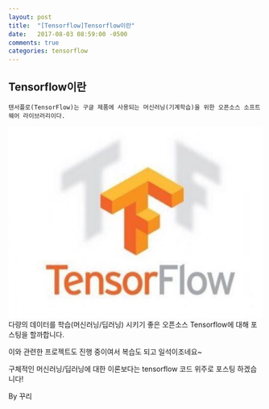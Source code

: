 ```yaml
---
layout: post
title:  "[Tensorflow]Tensorflow이란"
date:   2017-08-03 08:59:00 -0500
comments: true
categories: tensorflow
---
```

## Tensorflow이란
```
텐서플로(TensorFlow)는 구글 제품에 사용되는 머신러닝(기계학습)을 위한 오픈소스 소프트웨어 라이브러리이다.
```
![image](/image/tensorflow.jpg)
다량의 데이터를 학습(머신러닝/딥러닝) 시키기 좋은 오픈소스 Tensorflow에 대해 포스팅을 할까합니다.

이와 관련한 프로젝트도 진행 중이여서 복습도 되고 일석이조네요~

구체적인 머신러닝/딥러닝에 대한 이론보다는 tensorflow 코드 위주로 포스팅 하겠습니다! 

By 꾸리